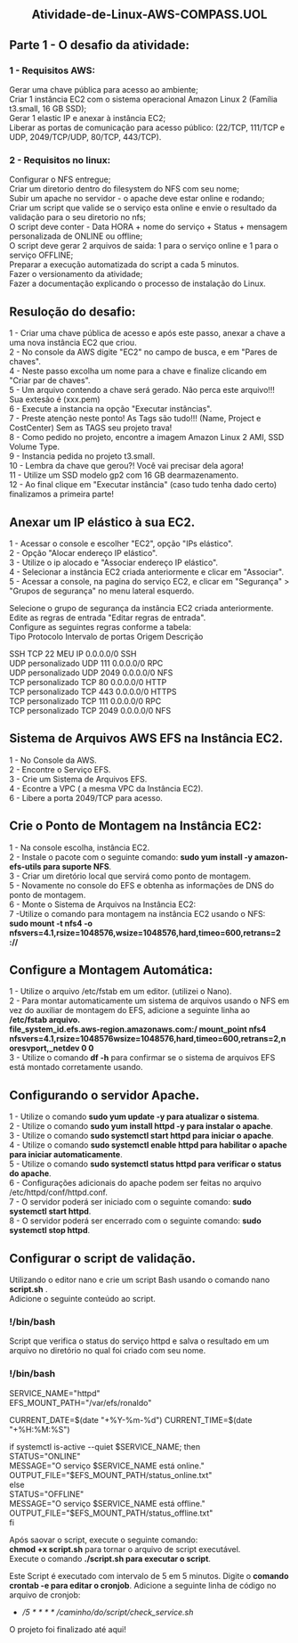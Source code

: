
<h2 align="center"> Atividade-de-Linux-AWS-COMPASS.UOL</h2>

## Parte 1 - O desafio da atividade: 

###  1 - Requisitos AWS:

Gerar uma chave pública para acesso ao ambiente;    
Criar 1 instância EC2 com o sistema operacional Amazon Linux 2 (Família t3.small, 16 GB SSD);    
Gerar 1 elastic IP e anexar à instância EC2;  
Liberar as portas de comunicação para acesso público: (22/TCP, 111/TCP e UDP, 2049/TCP/UDP, 80/TCP, 443/TCP).  

###  2 - Requisitos no linux:
Configurar o NFS entregue;  
Criar um diretorio dentro do filesystem do NFS com seu nome;  
Subir um apache no servidor - o apache deve estar online e rodando;  
Criar um script que valide se o serviço esta online e envie o resultado da  
validação para o seu diretorio no nfs;  
O script deve conter - Data HORA + nome do serviço + Status + mensagem  
personalizada de ONLINE ou offline;  
O script deve gerar 2 arquivos de saida: 1 para o serviço online e 1 para o
serviço OFFLINE;  
Preparar a execução automatizada do script a cada 5 minutos.  
Fazer o versionamento da atividade;  
Fazer a documentação explicando o processo de instalação do Linux.  

## Resuloção do desafio: 

1 - Criar uma chave pública de acesso e após este passo, anexar a chave a uma nova instância EC2 que criou.  
2 - No console da AWS digite  "EC2" no campo de busca, e em "Pares de chaves".   
4 - Neste passo excolha um nome para a chave e finalize clicando em  "Criar par de chaves".  
5 - Um arquivo contendo a chave será gerado. Não perca este arquivo!!! Sua extesão é (xxx.pem)    
6 - Execute a instancia na opção "Executar instâncias".  
7 - Preste atenção neste ponto! As Tags são tudo!!! (Name, Project e CostCenter) Sem as TAGS seu projeto trava!   
8 - Como pedido no projeto, encontre a imagem Amazon Linux 2 AMI, SSD Volume Type.  
9 - Instancia pedida no projeto t3.small.  
10 - Lembra da chave que gerou?! Você vai precisar dela agora!  
11 - Utilize um SSD modelo gp2 com 16 GB dearmazenamento.  
12 - Ao final clique  em "Executar instância" (caso tudo tenha dado certo) finalizamos a primeira parte!  

## Anexar um  IP elástico à sua EC2.

1 - Acessar o console e escolher "EC2", opção "IPs elástico".  
2 - Opção "Alocar endereço IP elástico".  
3 - Utilize o ip alocado e "Associar endereço IP elástico".  
4 - Selecionar a instância EC2 criada anteriormente e clicar em "Associar".  
5 - Acessar a console, na pagina do serviço EC2, e clicar em "Segurança" > "Grupos de segurança" no menu lateral esquerdo.    

Selecione o grupo de segurança da instância EC2 criada anteriormente.    
Edite as regras de entrada "Editar regras de entrada".      
Configure as seguintes regras conforme a tabela:  
Tipo	Protocolo	Intervalo de portas	Origem	Descrição  

SSH	 TCP	22       MEU IP  0.0.0.0/0 SSH  
UDP personalizado	UDP	111	0.0.0.0/0	RPC  
UDP personalizado	UDP	2049	0.0.0.0/0	NFS  
TCP personalizado	TCP	80	0.0.0.0/0	HTTP  
TCP personalizado	TCP	443	0.0.0.0/0	HTTPS  
TCP personalizado	TCP	111	0.0.0.0/0	RPC  
TCP personalizado	TCP	2049	0.0.0.0/0	NFS  

## Sistema de Arquivos AWS EFS na Instância EC2.    

1 - No Console da AWS.  
2 - Encontre o Serviço EFS.    
3 - Crie um Sistema de Arquivos EFS.  
4 - Econtre a VPC ( a mesma VPC da Instância EC2).      
6 - Libere a porta 2049/TCP para acesso.  

## Crie o Ponto de Montagem na Instância EC2:  

1 - Na console escolha, instância EC2.  
2 - Instale o pacote com o seguinte comando: **sudo yum install -y amazon-efs-utils para suporte NFS**.   
3 - Criar um diretório local que servirá como ponto de montagem.  
5 - Novamente no console do EFS e obtenha as informações de DNS do ponto de montagem.  
6 - Monte o Sistema de Arquivos na Instância EC2:  
7 -Utilize o comando para  montagem na instância EC2 usando o NFS:  
**sudo mount -t nfs4 -o nfsvers=4.1,rsize=1048576,wsize=1048576,hard,timeo=600,retrans=2 <DNS do EFS>://<caminho local>**  

## Configure a Montagem Automática:  

1 - Utilize o arquivo /etc/fstab em um editor. (utilizei o Nano).  
2 - Para montar automaticamente um sistema de arquivos usando o NFS em vez do auxiliar de montagem do EFS, adicione a seguinte linha ao **/etc/fstab arquivo.    
  file_system_id.efs.aws-region.amazonaws.com:/ mount_point nfs4 nfsvers=4.1,rsize=1048576wsize=1048576,hard,timeo=600,retrans=2,noresvport,_netdev 0 0**  
3 - Utilize o comando **df -h** para confirmar se o sistema de arquivos EFS está montado corretamente usando.   


## Configurando o servidor Apache.  

1 - Utilize o comando **sudo yum update -y para atualizar o sistema**.  
2 - Utilize o comando **sudo yum install httpd -y para instalar o apache**.  
3 - Utilize o comando **sudo systemctl start httpd para iniciar o apache**.  
4 - Utilize o comando **sudo systemctl enable httpd para habilitar o apache para iniciar automaticamente**.  
5 - Utilize o comando **sudo systemctl status httpd para verificar o status do apache**.  
6 - Configurações adicionais do apache podem ser feitas no arquivo /etc/httpd/conf/httpd.conf.  
7 - O servidor poderá ser iniciado com o seguinte comando: **sudo systemctl start httpd**.  
8 - O servidor poderá ser encerrado com o seguinte comando: **sudo systemctl stop httpd**.  


## Configurar o script de validação.  
Utilizando o editor nano e crie um script Bash usando o comando nano **script.sh** .  
Adicione o seguinte conteúdo ao script.  

### !/bin/bash  

Script que verifica o status do serviço httpd e salva o resultado em um arquivo no diretório no qual foi criado com seu nome.  


### !/bin/bash  

SERVICE_NAME="httpd"  
EFS_MOUNT_PATH="/var/efs/ronaldo"  

CURRENT_DATE=$(date "+%Y-%m-%d")  
CURRENT_TIME=$(date "+%H:%M:%S")  

if systemctl is-active --quiet $SERVICE_NAME; then  
    STATUS="ONLINE"  
    MESSAGE="O serviço $SERVICE_NAME está online."  
    OUTPUT_FILE="$EFS_MOUNT_PATH/status_online.txt"  
else  
    STATUS="OFFLINE"  
    MESSAGE="O serviço $SERVICE_NAME está offline."  
    OUTPUT_FILE="$EFS_MOUNT_PATH/status_offline.txt"  
fi  


Após saovar o script, execute o seguinte comando:  
**chmod +x script.sh** para tornar o arquivo de script executável.  
Execute o comando **./script.sh para executar o script**.  

Este Script é executado com intervalo de 5 em 5 minutos.
Digite o **comando crontab -e para editar o cronjob**.
Adicione a seguinte linha de código no arquivo de cronjob:
* */5 * * * * /caminho/do/script/check_service.sh*


O projeto foi finalizado até aqui! 

